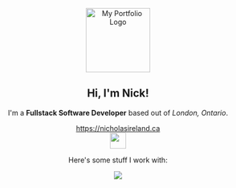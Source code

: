 <p align="center">
    <a href="https://nicholasireland.ca" target="_blank">
        <img src="https://nicholasireland.ca/images/logo.svg" alt="My Portfolio Logo" width="128" height="128"/>
    </a>
</p>
<h2 align="center">Hi, I'm Nick!</h2>

<p align="center">
    I'm a <strong>Fullstack Software Developer</strong> based out of <em>London, Ontario</em>.
</p>
<p align="center">
    <a href="https://nicholasireland.ca" target="_blank">https://nicholasireland.ca</a><br>
    <a href="https://www.linkedin.com/in/irelandnicholas/" target="_blank"><img src="https://skillicons.dev/icons?i=linkedin" width="32" height="32"></a>
</p>
<p align="center">
    Here's some stuff I work with:
</p>
<p align="center">
    <img src="https://skillicons.dev/icons?i=php,laravel,js,ts,vue,html,css,sass,bootstrap,mysql,nginx,lua,swift,git,neovim,pnpm,aws,vite,zsh&perline=5">
</p>
